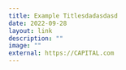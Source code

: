 ```yaml
---
title: Example Titlesdadasdasd
date: 2022-09-28
layout: link
description: ""
image: ""
external: https://CAPITAL.com
---
```













